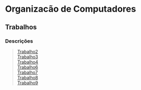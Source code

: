 # Organizacão de Computadores

## Trabalhos

### Descrições
>[Trabalho2](https://github.com/caraujoufsm/Organizacao_De_Computadores/blob/master/Organizacao_Computadores/TRABALHOS%202016/trabalho%2002.pdf)<br>
>[Trabalho3](https://github.com/caraujoufsm/Organizacao_De_Computadores/blob/master/Organizacao_Computadores/TRABALHOS%202016/trabalho%2003.pdf)<br>
>[Trabalho4](https://github.com/caraujoufsm/Organizacao_De_Computadores/blob/master/Organizacao_Computadores/TRABALHOS%202016/trabalho%2004.pdf)<br>
>[Trabalho6](https://github.com/caraujoufsm/Organizacao_De_Computadores/blob/master/Organizacao_Computadores/TRABALHOS%202016/trabalho%2006.pdf)<br>
>[Trabalho7](https://github.com/caraujoufsm/Organizacao_De_Computadores/blob/master/Organizacao_Computadores/TRABALHOS%202016/trabalho%2007.pdf)<br>
>[Trabalho8](https://github.com/caraujoufsm/Organizacao_De_Computadores/blob/master/Organizacao_Computadores/TRABALHOS%202016/trabalho%2008.pdf)<br>
>[Trabalho9](https://github.com/caraujoufsm/Organizacao_De_Computadores/blob/master/Organizacao_Computadores/TRABALHOS%202016/trabalho%2009.pdf)<br>
